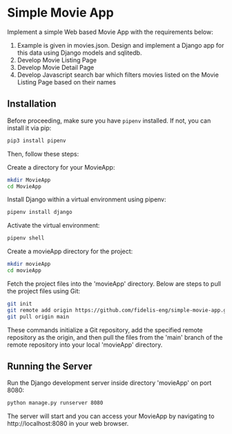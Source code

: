 # Simple Movie App

Implement a simple Web based Movie App with the requirements below:
1. Example is given in movies.json. Design and implement a Django app for this data using Django models and sqlitedb.
2. Develop Movie Listing Page
3. Develop Movie Detail Page
4. Develop Javascript search bar which filters movies listed on the Movie Listing Page based on their names

## Installation

Before proceeding, make sure you have `pipenv` installed. If not, you can install it via pip:

```bash
pip3 install pipenv
```

Then, follow these steps:

Create a directory for your MovieApp:

```bash
mkdir MovieApp
cd MovieApp
```

Install Django within a virtual environment using pipenv:

```bash
pipenv install django
```

Activate the virtual environment:

```bash
pipenv shell
```

Create a movieApp directory for the project:
```bash
mkdir movieApp
cd movieApp
```
Fetch the project files into the 'movieApp' directory. Below are steps to pull the project files using Git:
```bash
git init
git remote add origin https://github.com/fidelis-eng/simple-movie-app.git
git pull origin main
```
These commands initialize a Git repository, add the specified remote repository as the origin, 
and then pull the files from the 'main' branch of the remote repository into your local 'movieApp' directory.

## Running the Server

Run the Django development server inside directory 'movieApp' on port 8080:
```bash
python manage.py runserver 8080
```
The server will start and you can access your MovieApp by navigating to http://localhost:8080 in your web browser.
